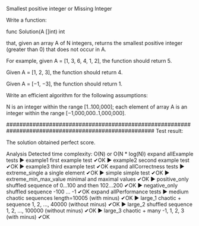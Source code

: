 Smallest positive integer or Missing Integer

Write a function:

func Solution(A []int) int

that, given an array A of N integers, returns the smallest positive integer (greater than 0) that does not occur in A.

For example, given A = [1, 3, 6, 4, 1, 2], the function should return 5.

Given A = [1, 2, 3], the function should return 4.

Given A = [−1, −3], the function should return 1.

Write an efficient algorithm for the following assumptions:

N is an integer within the range [1..100,000];
each element of array A is an integer within the range [−1,000,000..1,000,000].


#####################################################################################################
Test result:

The solution obtained perfect score.

Analysis
Detected time complexity:
O(N) or O(N * log(N))
expand allExample tests
▶ example1 
first example test ✔OK
▶ example2 
second example test ✔OK
▶ example3 
third example test ✔OK
expand allCorrectness tests
▶ extreme_single 
a single element ✔OK
▶ simple 
simple test ✔OK
▶ extreme_min_max_value 
minimal and maximal values ✔OK
▶ positive_only 
shuffled sequence of 0...100 and then 102...200 ✔OK
▶ negative_only 
shuffled sequence -100 ... -1 ✔OK
expand allPerformance tests
▶ medium 
chaotic sequences length=10005 (with minus) ✔OK
▶ large_1 
chaotic + sequence 1, 2, ..., 40000 (without minus) ✔OK
▶ large_2 
shuffled sequence 1, 2, ..., 100000 (without minus) ✔OK
▶ large_3 
chaotic + many -1, 1, 2, 3 (with minus) ✔OK
